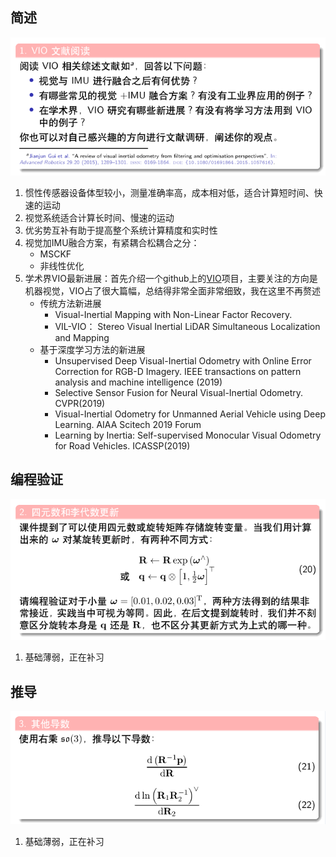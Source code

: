 ## 简述
![第一题](../img/11.png)
1. 惯性传感器设备体型较小，测量准确率高，成本相对低，适合计算短时间、快速的运动  
2. 视觉系统适合计算长时间、慢速的运动  
3. 优劣势互补有助于提高整个系统计算精度和实时性  
4. 视觉加IMU融合方案，有紧耦合松耦合之分：  
    * MSCKF
    * 非线性优化
5. 学术界VIO最新进展：首先介绍一个github上的[VIO](https://github.com/Ewenwan/MVision)项目，主要关注的方向是机器视觉，VIO占了很大篇幅，总结得非常全面非常细致，我在这里不再赘述  
    * 传统方法新进展
        * Visual-Inertial Mapping with Non-Linear Factor Recovery. 
        * VIL-VIO： Stereo Visual Inertial LiDAR Simultaneous Localization and Mapping
    * 基于深度学习方法的新进展
        * Unsupervised Deep Visual-Inertial Odometry with Online Error Correction for RGB-D Imagery. IEEE transactions on pattern analysis and machine intelligence (2019)
        * Selective Sensor Fusion for Neural Visual-Inertial Odometry. CVPR(2019)
        * Visual-Inertial Odometry for Unmanned Aerial Vehicle using Deep Learning. AIAA Scitech 2019 Forum
        * Learning by Inertia: Self-supervised Monocular Visual Odometry for Road Vehicles. ICASSP(2019)

## 编程验证
![第二题](../img/12.png)
1. 基础薄弱，正在补习  

## 推导
![第三题](../img/13.png)
1. 基础薄弱，正在补习  
